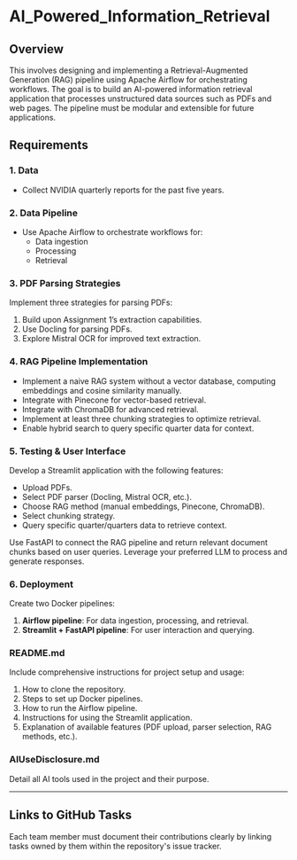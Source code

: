 # AI_Powered_Information_Retrieval

## **Overview**

This involves designing and implementing a Retrieval-Augmented Generation (RAG) pipeline using Apache Airflow for orchestrating workflows. The goal is to build an AI-powered information retrieval application that processes unstructured data sources such as PDFs and web pages. The pipeline must be modular and extensible for future applications.
## **Requirements**

### **1. Data**
- Collect NVIDIA quarterly reports for the past five years.

### **2. Data Pipeline**
- Use Apache Airflow to orchestrate workflows for:
  - Data ingestion
  - Processing
  - Retrieval

### **3. PDF Parsing Strategies**
Implement three strategies for parsing PDFs:
1. Build upon Assignment 1’s extraction capabilities.
2. Use Docling for parsing PDFs.
3. Explore Mistral OCR for improved text extraction.

### **4. RAG Pipeline Implementation**
- Implement a naive RAG system without a vector database, computing embeddings and cosine similarity manually.
- Integrate with Pinecone for vector-based retrieval.
- Integrate with ChromaDB for advanced retrieval.
- Implement at least three chunking strategies to optimize retrieval.
- Enable hybrid search to query specific quarter data for context.

### **5. Testing & User Interface**
Develop a Streamlit application with the following features:
- Upload PDFs.
- Select PDF parser (Docling, Mistral OCR, etc.).
- Choose RAG method (manual embeddings, Pinecone, ChromaDB).
- Select chunking strategy.
- Query specific quarter/quarters data to retrieve context.

Use FastAPI to connect the RAG pipeline and return relevant document chunks based on user queries. Leverage your preferred LLM to process and generate responses.

### **6. Deployment**
Create two Docker pipelines:
1. **Airflow pipeline**: For data ingestion, processing, and retrieval.
2. **Streamlit + FastAPI pipeline**: For user interaction and querying.

### README.md
Include comprehensive instructions for project setup and usage:
1. How to clone the repository.
2. Steps to set up Docker pipelines.
3. How to run the Airflow pipeline.
4. Instructions for using the Streamlit application.
5. Explanation of available features (PDF upload, parser selection, RAG methods, etc.).

### AIUseDisclosure.md
Detail all AI tools used in the project and their purpose.


---

## Links to GitHub Tasks
Each team member must document their contributions clearly by linking tasks owned by them within the repository's issue tracker.
